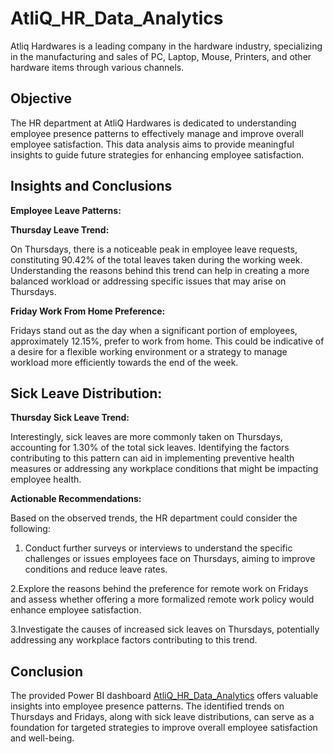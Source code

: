 # AtliQ_HR_Data_Analytics
Atliq Hardwares is a leading company in the hardware industry, specializing in the manufacturing and sales of PC, Laptop, Mouse, Printers, and other hardware items through various channels.

## Objective
The HR department at AtliQ Hardwares is dedicated to understanding employee presence patterns to effectively manage and improve overall employee satisfaction. This data analysis aims to provide meaningful insights to guide future strategies for enhancing employee satisfaction.

## Insights and Conclusions

**Employee Leave Patterns:**

**Thursday Leave Trend:**

   On Thursdays, there is a noticeable peak in employee leave requests, constituting 90.42% of the total leaves taken during the working week. Understanding the reasons behind this trend can help in creating a more balanced workload or addressing specific issues that may arise on Thursdays.
   
**Friday Work From Home Preference:**

   Fridays stand out as the day when a significant portion of employees, approximately 12.15%, prefer to work from home. This could be indicative of a desire for a flexible working environment or a strategy to manage workload more efficiently towards the end of the week.

## Sick Leave Distribution:

**Thursday Sick Leave Trend:**

   Interestingly, sick leaves are more commonly taken on Thursdays, accounting for 1.30% of the total sick leaves. Identifying the factors contributing to this pattern can aid in implementing preventive health measures or addressing any workplace conditions that might be impacting employee health.
   
**Actionable Recommendations:**

   Based on the observed trends, the HR department could consider the following:

1. Conduct further surveys or interviews to understand the specific challenges or issues employees face on Thursdays, aiming to improve conditions and reduce leave rates.

2.Explore the reasons behind the preference for remote work on Fridays and assess whether offering a more formalized remote work policy would enhance employee satisfaction.

3.Investigate the causes of increased sick leaves on Thursdays, potentially addressing any workplace factors contributing to this trend.


## Conclusion

   The provided Power BI dashboard [AtliQ_HR_Data_Analytics](https://app.powerbi.com/view?r=eyJrIjoiNDMwYzE5OWEtNTY4ZS00ZmIzLTlkZDItNWFjNDZlOWVkYjdlIiwidCI6ImM2ZTU0OWIzLTVmNDUtNDAzMi1hYWU5LWQ0MjQ0ZGM1YjJjNCJ9) offers valuable insights into employee presence patterns. The identified trends on Thursdays and Fridays, along with sick leave distributions, can serve as a foundation for targeted strategies to improve overall employee satisfaction and well-being.

















